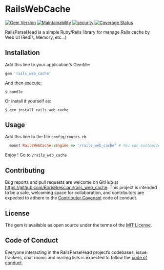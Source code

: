 # RailsWebCache

[![Gem Version](https://badge.fury.io/rb/rails_web_cache.svg)](https://badge.fury.io/rb/rails_web_cache)
[![Maintainability](https://api.codeclimate.com/v1/badges/5c8cfdc538a5230ab7d8/maintainability)](https://codeclimate.com/github/BorisBresciani/rails_web_cache/maintainability)
[![security](https://hakiri.io/github/BorisBresciani/rails_web_cache/master.svg)](https://hakiri.io/github/BorisBresciani/rails_web_cache/master)
[![Coverage Status](https://coveralls.io/repos/github/BorisBresciani/rails_web_cache/badge.svg?branch=master)](https://coveralls.io/github/BorisBresciani/rails_web_cache?branch=master)

RailsParseHead is a simple Ruby/Rails library for manage Rails cache by Web UI (Redis, Memory, etc...)

## Installation

Add this line to your application's Gemfile:

```ruby
gem 'rails_web_cache'
```

And then execute:

    $ bundle

Or install it yourself as:

    $ gem install rails_web_cache

## Usage

Add this line to the file `config/routes.rb`
```ruby
  mount RailsWebCache::Engine => '/rails_web_cache' # You can customize the path (ex: '/cache')
```

Enjoy ! Go to `/rails_web_cache`

## Contributing

Bug reports and pull requests are welcome on GitHub at https://github.com/BorisBresciani/rails_web_cache. This project is intended to be a safe, welcoming space for collaboration, and contributors are expected to adhere to the [Contributor Covenant](http://contributor-covenant.org) code of conduct.

## License

The gem is available as open source under the terms of the [MIT License](https://opensource.org/licenses/MIT).

## Code of Conduct

Everyone interacting in the RailsParseHead project’s codebases, issue trackers, chat rooms and mailing lists is expected to follow the [code of conduct](https://github.com/BorisBresciani/rails_web_cache/blob/master/CODE_OF_CONDUCT.md).

